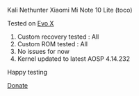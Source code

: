 Kali Nethunter Xiaomi Mi Note 10 Lite (toco)

Tested on [Evo X](https://forum.xda-developers.com/t/rom-11-toco-unofficial-evolution-x-5-6-1-april-security-patch-23-04-21.4203473/)
1. Custom recovery tested : All
2. Custom ROM tested : All
3. No issues for now
4. Kernel updated to latest AOSP 4.14.232

Happy testing 

[Donate](https://www.paypal.com/donate?hosted_button_id=VMMLR8LJG4NW4)
